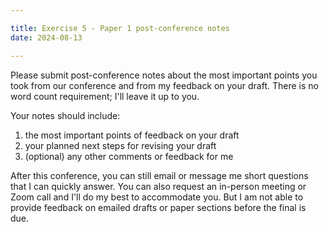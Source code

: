 ```yaml
---

title: Exercise 5 - Paper 1 post-conference notes
date: 2024-08-13

---
```

Please submit post-conference notes about the most important points you took from our conference and from my feedback on your draft. There is no word count requirement; I'll leave it up to you.

Your notes should include:

1. the most important points of feedback on your draft
2. your planned next steps for revising your draft
3. (optional) any other comments or feedback for me

After this conference, you can still email or message me short questions that I can quickly answer. You can also request an in-person meeting or Zoom call and I'll do my best to accommodate you. But I am not able to provide feedback on emailed drafts or paper sections before the final is due.
